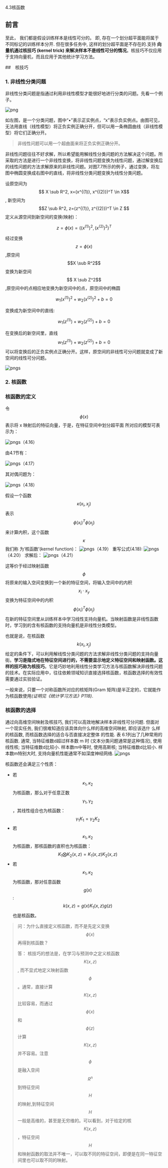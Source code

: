 4.3核函数

## 前言

至此， 我们都是假设训练样本是线性可分的。 即, 存在一个划分超平面能将属于不同标记的训练样本分开. 但在很多任务中, 这样的划分超平面是不存在的.支持 **向量机通过核技巧 (kernel trick) 来解决样本不是线性可分的情况**。核技巧不仅应用于支持向量机，而且应用于其他统计学习方法。



##　核技巧

### 1. 非线性分类问题

非线性分类问题是指通过利用非线性模型才能很好地进行分类的问题。先看一个例子。

![png](./pngs/24.png)

如左图，是一个分类问题，图中“•”表示正实例点，“x”表示负实例点。由图可见，无法用直线（线性模型）将正负实例正确分开，但可以用一条椭圆曲线（非线性模型）将它们正确分开。

> 非线性问题可以用一个超曲面来将正负实例正确分开。

非线性问题往往不好求解，所以希望能用解线性分类问题的方法解决这个问题。所采取的方法是进行一个非线性变换，将非线性问题变换为线性问题，通过解变换后的线性问题的方法求解原来的非线性问题。对图7.7所示的例子，通过变换，将左图中椭圆变换成右图中的直线，将非线性分类问题变换为线性分类问题。

设原空间为$$ X \sub R^2, x=(x^{(1)}, x^{(2)})^T \in X$$, 新空间为 $$Z \sub R^2, z=(z^{(1)}, z^{(2)})^T \in Z $$ 定义从源空间到新空间的变换(映射)：

$$z = \phi(x) = ((x^{(1)})^2, (x^{(2)})^2)^T$$

经过变换 $$z = \phi(x) $$,原空间$$X \sub R^2$$变换为新空间 $$ X \sub Z^2$$,原空间中的点相应地变换为新空间中的点，原空间中的椭圆

$$w_1(x^{(1)})^2 + w_2(x^{(2)})^2 + b = 0$$

变换成为新空间中的直线:

$$w_1(z^{(1)}) + w_2(z^{(2)} )+ b = 0$$

在变换后的新空间里，直线$$w_1(z^{(1)}) + w_2(z^{(2)} )+ b = 0$$可以将变换后的正负实例点正确分开。这样，原空间的非线性可分问题就变成了新空间的线性可分问题。

![pngs](./pngs/25.png)

### 2. 核函数

### 核函数的定义

令 $$\phi(x) $$表⽰将 x 映射后的特征向量，于是，在特征空间中划分超平⾯ 所对应的模型可表⽰为： 

![pngs](./pngs/25.png)（4.16）

由4.1节有：

![pngs](./pngs/26.png)（4.17）

其对偶问题为：

![pngs](./pngs/14.png)（4.18） 

假设⼀个函数$$κ(x_i,x_j)$$ 表⽰ $$\phi(x_i)^T\phi(x_j) $$来计算内积，这个函数 $$κ$$ 我们称 为‘核函数’(kernel function)：
![pngs](./pngs/27.png)（4.19） 
重写公式(4.18):
![pngs](./pngs/28.png)（4.20） 
求解后：
![pngs](./pngs/29.png)（4.21） 

这等价于经过映射函数$$\phi$$将原来的输入空间变换到一个新的特征空间，将输入空间中的内积$$x_i · x_y$$变换为特征空间中的内积$$\phi(x_i)^T\phi(x_j) $$在新的特征空间里从训练样本中学习线性支持向量机。当映射函数是非线性函数时，学习到的含有核函数的支持向量机是非线性分类模型。

也就是说，在核函数$$k(x_i, x_j)$$给定的条件下，可以利用解线性分类问题的方法求解非线性分类问题的支持向量街。**学习是隐式地在特征空间进行的，不需要显示地定义特征空间和映射函数。这样的技巧称为核技巧**。它是巧妙地利用线性分类学习方法与核函数解决非线性问题的技术。在实际应用中，往往依赖领域知识直接选择核函数，核函数选择的有效性需要通过实验验证。

⼀般来说，只要⼀个对称函数所对应的核矩阵(Gram 矩阵)是半正定的，它就能作为核函数使⽤*(证明见《统计学习方法》P118)*.

### 核函数的选择

通过向高维空间映射及核技巧, 我们可以高效地解决样本非线性可分问题. 但面对一个现实任务, 我们很难知道应该具体向什么样的高维空间映射, 即应该选什 么样的核函数, 而核函数选择的适合与否直接决定整体 的性能. 表 6.1列出了几种常用的核函数. 通常, 当特征维数d超过样本数 m 时 (文本分类问题通常是这种情况), 使用线性核; 当特征维数d比较小. 样本数m中等时, 使用高斯核; 当特征维数d比较小. 样本数m特别大时, 支持向量机性能通常不如深度神经网络. ![pngs](./pngs/30.png)

 核函数还会满足三个性质：

- 若 $$κ_1,κ_2$$ 为核函数，那么对于任意正数 $$\gamma_1,\gamma_2$$，其线性组合也为核函数：$$\gamma_1K_1 = \gamma_2K_2$$
- 若 $$κ_1,κ_2$$ 为核函数，那核函数的直积也为核函数： $$K_1\bigotimes K_2(x, z) = K_1(x, z)K_2(x, z)$$
- 若 $$κ_1,κ_2$$ 为核函数，那对任意函数$$g(x)$$: $$k(x, z) = g(x)K_1(x, z)g(z)$$也是核函数。

> 问：为什么直接定义核函数，而不是先定义变换$$\phi(x)$$再得到核函数？
>
> 答： 核技巧的想法是，在学习与预测中之定义核函数 $$K(x, z)$$, 而不显式地定义映射函数$$\phi$$。通常，直接计算$$K(x, z)$$比较容易，而通过$$\phi(x)$$和$$\phi (z)$$计算$$K(x, z)$$并不容易。注意$$\phi$$是融入空间$$R^n$$到特征空间$$H$$的映射,到特征空间$$H$$一般是高维的，甚至是无穷维的。可以看到，对于给定的核$$K(x, z)$$，特征空间$$H$$和映射函数的取法并不唯一，可以取不同的特征空间，即便是在同一特征空间里也可以取不同的映射。
>
>